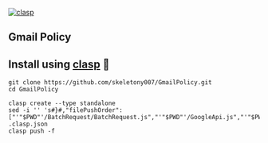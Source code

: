 [![clasp](https://img.shields.io/badge/built%20with-clasp-4285f4.svg)](https://github.com/google/clasp)

## Gmail Policy

## Install using [clasp](https://github.com/google/clasp) 🔗

```
git clone https://github.com/skeletony007/GmailPolicy.git
cd GmailPolicy

clasp create --type standalone
sed -i '' 's#}#,"filePushOrder":["'"$PWD"'/BatchRequest/BatchRequest.js","'"$PWD"'/GoogleApi.js","'"$PWD"'/GmailApi.js","'"$PWD"'/Policy.js"]}#' .clasp.json
clasp push -f
```
